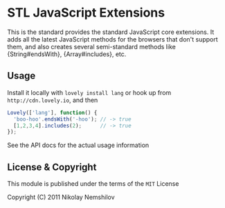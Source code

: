# STL JavaScript Extensions

This is the standard provides the standard JavaScript core
extensions. It adds all the latest JavaScript methods for the
browsers that don't support them, and also creates several
semi-standard methods like {String#endsWith}, {Array#includes},
etc.

## Usage

Install it locally with `lovely install lang` or hook up from
`http://cdn.lovely.io`, and then

```js
Lovely(['lang'], function() {
  'boo-hoo'.endsWith('-hoo'); // -> true
  [1,2,3,4].includes(2);      // -> true
});
```

See the API docs for the actual usage information


## License & Copyright

This module is published under the terms of the `MIT` License

Copyright (C) 2011 Nikolay Nemshilov
